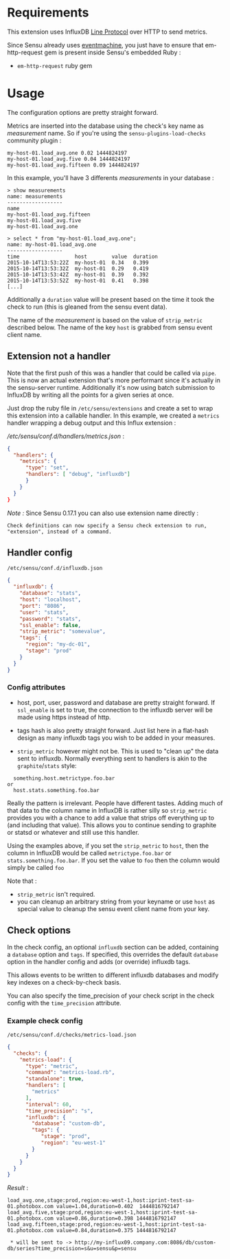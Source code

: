 # Requirements

This extension uses InfluxDB [Line Protocol](https://influxdb.com/docs/v0.9/write_protocols/line.html) over HTTP to send metrics.

Since Sensu already uses [eventmachine](https://github.com/eventmachine/eventmachine), you just have to ensure that em-http-request gem is present inside Sensu's embedded Ruby :
* `em-http-request` ruby gem

# Usage
The configuration options are pretty straight forward.

Metrics are inserted into the database using the check's key name as _measurement_ name. So if you're using the `sensu-plugins-load-checks` community plugin :
```
my-host-01.load_avg.one 0.02 1444824197
my-host-01.load_avg.five 0.04 1444824197
my-host-01.load_avg.fifteen 0.09 1444824197
```
In this example, you'll have 3 differents _measurements_ in your database :
```
> show measurements
name: measurements
------------------
name
my-host-01.load_avg.fifteen
my-host-01.load_avg.five
my-host-01.load_avg.one
```

```
> select * from "my-host-01.load_avg.one";
name: my-host-01.load_avg.one
------------------
time                  host        value  duration
2015-10-14T13:53:22Z  my-host-01  0.34   0.399 
2015-10-14T13:53:32Z  my-host-01  0.29   0.419
2015-10-14T13:53:42Z  my-host-01  0.39   0.392
2015-10-14T13:53:52Z  my-host-01  0.41   0.398
[...]
```

Additionally a `duration` value will be present based on the time it took the check to run (this is gleaned from the sensu event data).

The name of the _measurement_ is based on the value of `strip_metric` described below.
The name of the key ```host``` is grabbed from sensu event client name.

## Extension not a handler
Note that the first push of this was a handler that could be called via `pipe`. This is now an actual extension that's more performant since it's actually in the sensu-server runtime. Additionally it's now using batch submission to InfluxDB by writing all the points for a given series at once.

Just drop the ruby file in `/etc/sensu/extensions` and create a set to wrap this extension into a callable handler. In this example, we created a ```metrics``` handler wrapping a debug output and this Influx extension :

_/etc/sensu/conf.d/handlers/metrics.json_ :
```json
{
  "handlers": {
    "metrics": {
      "type": "set",
      "handlers": [ "debug", "influxdb"]
      }
    }
  }
}
```

_Note :_ Since Sensu 0.17.1 you can also use extension name directly :
```
Check definitions can now specify a Sensu check extension to run,
"extension", instead of a command.
```

## Handler config

`/etc/sensu/conf.d/influxdb.json`
```json
{
  "influxdb": {
    "database": "stats",
    "host": "localhost",
    "port": "8086",
    "user": "stats",
    "password": "stats",
    "ssl_enable": false,
    "strip_metric": "somevalue",
    "tags": {
      "region": "my-dc-01",
      "stage": "prod"
    }
  }
}
```

### Config attributes

* host, port, user, password and database are pretty straight forward. If `ssl_enable` is set to true, the connection to the influxdb server will be made using https instead of http.

* tags hash is also pretty straight forward. Just list here in a flat-hash design as many influxdb tags you wish to be added in your measures.

* `strip_metric` however might not be. This is used to "clean up" the data sent to influxdb. Normally everything sent to handlers is akin to the `graphite`/`stats` style:
```
  something.host.metrictype.foo.bar
or
  host.stats.something.foo.bar
```

Really the pattern is irrelevant. People have different tastes. Adding much of that data to the column name in InfluxDB is rather silly so `strip_metric` provides you with a chance to add a value that strips off everything up to (and including that value). This allows you to continue sending to graphite or statsd or whatever and still use this handler.

Using the examples above, if you set the `strip_metric` to `host`, then the column in InfluxDB would be called `metrictype.foo.bar` or `stats.something.foo.bar`. If you set the value to `foo` then the column would simply be called `foo`

Note that :
* `strip_metric` isn't required.
* you can cleanup an arbitrary string from your keyname or use `host` as special value to cleanup the sensu event client name from your key.

## Check options

In the check config, an optional `influxdb` section can be added, containing a `database` option and `tags`.
If specified, this overrides the default `database` option in the handler config and adds (or override) influxdb tags.

This allows events to be written to different influxdb databases and modify key indexes on a check-by-check basis.

You can also specify the time_precision of your check script in the check config with the `time_precision` attribute.

### Example check config

`/etc/sensu/conf.d/checks/metrics-load.json`
```json
{
  "checks": {
    "metrics-load": {
      "type": "metric",
      "command": "metrics-load.rb",
      "standalone": true,
      "handlers": [
        "metrics"
      ],
      "interval": 60,
      "time_precision": "s",
      "influxdb": {
        "database": "custom-db",
        "tags": {
           "stage": "prod",
           "region": "eu-west-1"
        }
      }
    }
  }
}
```

_Result_ :
```
load_avg.one,stage:prod,region:eu-west-1,host:iprint-test-sa-01.photobox.com value=1.04,duration=0.402  1444816792147
load_avg.five,stage:prod,region:eu-west-1,host:iprint-test-sa-01.photobox.com value=0.86,duration=0.398 1444816792147
load_avg.fifteen,stage:prod,region:eu-west-1,host:iprint-test-sa-01.photobox.com value=0.84,duration=0.375 1444816792147

 * will be sent to -> http://my-influx09.company.com:8086/db/custom-db/series?time_precision=s&u=sensu&p=sensu
```
